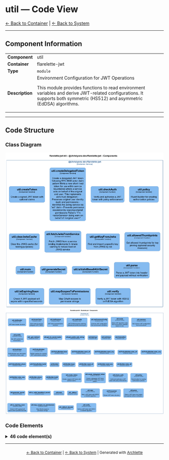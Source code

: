 # util — Code View

[← Back to Container](./flarelette_jwt.md) | [← Back to System](./README.md)

---

## Component Information

<table>
<tbody>
<tr>
<td><strong>Component</strong></td>
<td>util</td>
</tr>
<tr>
<td><strong>Container</strong></td>
<td>flarelette-jwt</td>
</tr>
<tr>
<td><strong>Type</strong></td>
<td><code>module</code></td>
</tr>
<tr>
<td><strong>Description</strong></td>
<td>Environment Configuration for JWT Operations

This module provides functions to read environment variables and derive JWT-related configurations.
It supports both symmetric (HS512) and asymmetric (EdDSA) algorithms.</td>
</tr>
</tbody>
</table>

---

## Code Structure

### Class Diagram

![Class Diagram](./diagrams/structurizr-Classes_chrislyons_dev_flarelette_jwt__util.png)
![Class Diagram](./diagrams/structurizr-Classes_flarelette_jwt__util.png)

### Code Elements

<details>
<summary><strong>46 code element(s)</strong></summary>


#### Classes

##### `JwtHeader`

JWT token header structure.

<table>
<tbody>
<tr>
<td><strong>Type</strong></td>
<td><code>class</code></td>
</tr>
<tr>
<td><strong>Visibility</strong></td>
<td><code></code></td>
</tr>
<tr>
<td><strong>Location</strong></td>
<td><code>C:\Users\chris\git\flarelette-jwt-kit\packages\flarelette-jwt-py\flarelette_jwt\env.py:35</code></td>
</tr>
</tbody>
</table>


---
##### `ActorClaim`

Actor claim for service delegation (RFC 8693).

<table>
<tbody>
<tr>
<td><strong>Type</strong></td>
<td><code>class</code></td>
</tr>
<tr>
<td><strong>Visibility</strong></td>
<td><code></code></td>
</tr>
<tr>
<td><strong>Location</strong></td>
<td><code>C:\Users\chris\git\flarelette-jwt-kit\packages\flarelette-jwt-py\flarelette_jwt\env.py:49</code></td>
</tr>
</tbody>
</table>


---
##### `JwtPayload`

JWT token payload/claims structure.

<table>
<tbody>
<tr>
<td><strong>Type</strong></td>
<td><code>class</code></td>
</tr>
<tr>
<td><strong>Visibility</strong></td>
<td><code></code></td>
</tr>
<tr>
<td><strong>Location</strong></td>
<td><code>C:\Users\chris\git\flarelette-jwt-kit\packages\flarelette-jwt-py\flarelette_jwt\env.py:66</code></td>
</tr>
</tbody>
</table>


---
##### `JwtProfile`

JWT Profile structure matching flarelette-jwt.profile.schema.json.

<table>
<tbody>
<tr>
<td><strong>Type</strong></td>
<td><code>class</code></td>
</tr>
<tr>
<td><strong>Visibility</strong></td>
<td><code></code></td>
</tr>
<tr>
<td><strong>Location</strong></td>
<td><code>C:\Users\chris\git\flarelette-jwt-kit\packages\flarelette-jwt-py\flarelette_jwt\env.py:108</code></td>
</tr>
</tbody>
</table>


---
##### `JwtCommonConfig`

Common JWT configuration from environment variables.

<table>
<tbody>
<tr>
<td><strong>Type</strong></td>
<td><code>class</code></td>
</tr>
<tr>
<td><strong>Visibility</strong></td>
<td><code></code></td>
</tr>
<tr>
<td><strong>Location</strong></td>
<td><code>C:\Users\chris\git\flarelette-jwt-kit\packages\flarelette-jwt-py\flarelette_jwt\env.py:123</code></td>
</tr>
</tbody>
</table>


---
##### `AuthUser`

Authenticated user information returned by check_auth.

<table>
<tbody>
<tr>
<td><strong>Type</strong></td>
<td><code>class</code></td>
</tr>
<tr>
<td><strong>Visibility</strong></td>
<td><code></code></td>
</tr>
<tr>
<td><strong>Location</strong></td>
<td><code>C:\Users\chris\git\flarelette-jwt-kit\packages\flarelette-jwt-py\flarelette_jwt\high.py:24</code></td>
</tr>
</tbody>
</table>


---
##### `PolicyBuilder`

Builder interface for creating JWT authorization policies.

<table>
<tbody>
<tr>
<td><strong>Type</strong></td>
<td><code>class</code></td>
</tr>
<tr>
<td><strong>Visibility</strong></td>
<td><code></code></td>
</tr>
<tr>
<td><strong>Location</strong></td>
<td><code>C:\Users\chris\git\flarelette-jwt-kit\packages\flarelette-jwt-py\flarelette_jwt\high.py:40</code></td>
</tr>
</tbody>
</table>


---
##### `Builder`


<table>
<tbody>
<tr>
<td><strong>Type</strong></td>
<td><code>class</code></td>
</tr>
<tr>
<td><strong>Visibility</strong></td>
<td><code></code></td>
</tr>
<tr>
<td><strong>Location</strong></td>
<td><code>C:\Users\chris\git\flarelette-jwt-kit\packages\flarelette-jwt-py\flarelette_jwt\high.py:217</code></td>
</tr>
</tbody>
</table>


---
##### `ParsedJwt`

Parsed JWT token structure.

<table>
<tbody>
<tr>
<td><strong>Type</strong></td>
<td><code>class</code></td>
</tr>
<tr>
<td><strong>Visibility</strong></td>
<td><code></code></td>
</tr>
<tr>
<td><strong>Location</strong></td>
<td><code>C:\Users\chris\git\flarelette-jwt-kit\packages\flarelette-jwt-py\flarelette_jwt\util.py:19</code></td>
</tr>
</tbody>
</table>


---

#### Functions

##### `mode()`

Detect JWT algorithm mode from environment variables based on role.

<table>
<tbody>
<tr>
<td><strong>Type</strong></td>
<td><code>function</code></td>
</tr>
<tr>
<td><strong>Visibility</strong></td>
<td><code></code></td>
</tr>
<tr>
<td><strong>Returns</strong></td>
<td><code>AlgType</code> — Either "HS512" or "EdDSA"</td>
</tr>
<tr>
<td><strong>Location</strong></td>
<td><code>C:\Users\chris\git\flarelette-jwt-kit\packages\flarelette-jwt-py\flarelette_jwt\env.py:137</code></td>
</tr>
</tbody>
</table>

**Parameters:**

- `role`: <code>str</code> — Either "producer" (signing) or "consumer" (verification)

---
##### `common()`

Get common JWT configuration from environment.

<table>
<tbody>
<tr>
<td><strong>Type</strong></td>
<td><code>function</code></td>
</tr>
<tr>
<td><strong>Visibility</strong></td>
<td><code></code></td>
</tr>
<tr>
<td><strong>Returns</strong></td>
<td><code>JwtCommonConfig</code> — Configuration with iss, aud, leeway, ttl_seconds</td>
</tr>
<tr>
<td><strong>Location</strong></td>
<td><code>C:\Users\chris\git\flarelette-jwt-kit\packages\flarelette-jwt-py\flarelette_jwt\env.py:167</code></td>
</tr>
</tbody>
</table>



---
##### `profile()`

Get JWT profile from environment.

<table>
<tbody>
<tr>
<td><strong>Type</strong></td>
<td><code>function</code></td>
</tr>
<tr>
<td><strong>Visibility</strong></td>
<td><code></code></td>
</tr>
<tr>
<td><strong>Returns</strong></td>
<td><code>dict[str, Any]</code> — dict containing alg, iss, aud, leeway_seconds, and ttl_seconds</td>
</tr>
<tr>
<td><strong>Location</strong></td>
<td><code>C:\Users\chris\git\flarelette-jwt-kit\packages\flarelette-jwt-py\flarelette_jwt\env.py:181</code></td>
</tr>
</tbody>
</table>

**Parameters:**

- `role`: <code>str</code> — Either "producer" (signing) or "consumer" (verification)

---
##### `_get_indirect()`


<table>
<tbody>
<tr>
<td><strong>Type</strong></td>
<td><code>function</code></td>
</tr>
<tr>
<td><strong>Visibility</strong></td>
<td><code></code></td>
</tr>
<tr>
<td><strong>Returns</strong></td>
<td><code>str | None</code></td>
</tr>
<tr>
<td><strong>Location</strong></td>
<td><code>C:\Users\chris\git\flarelette-jwt-kit\packages\flarelette-jwt-py\flarelette_jwt\env.py:204</code></td>
</tr>
</tbody>
</table>

**Parameters:**

- `name_var`: <code>str</code>- `direct_var`: <code>str</code>

---
##### `get_hs_secret_bytes()`


<table>
<tbody>
<tr>
<td><strong>Type</strong></td>
<td><code>function</code></td>
</tr>
<tr>
<td><strong>Visibility</strong></td>
<td><code></code></td>
</tr>
<tr>
<td><strong>Returns</strong></td>
<td><code>bytes</code></td>
</tr>
<tr>
<td><strong>Location</strong></td>
<td><code>C:\Users\chris\git\flarelette-jwt-kit\packages\flarelette-jwt-py\flarelette_jwt\env.py:211</code></td>
</tr>
</tbody>
</table>



---
##### `get_public_jwk_string()`


<table>
<tbody>
<tr>
<td><strong>Type</strong></td>
<td><code>function</code></td>
</tr>
<tr>
<td><strong>Visibility</strong></td>
<td><code></code></td>
</tr>
<tr>
<td><strong>Returns</strong></td>
<td><code>str | None</code></td>
</tr>
<tr>
<td><strong>Location</strong></td>
<td><code>C:\Users\chris\git\flarelette-jwt-kit\packages\flarelette-jwt-py\flarelette_jwt\env.py:226</code></td>
</tr>
</tbody>
</table>



---
##### `create_token()`

Create a signed JWT token with optional claims.

<table>
<tbody>
<tr>
<td><strong>Type</strong></td>
<td><code>function</code></td>
</tr>
<tr>
<td><strong>Visibility</strong></td>
<td><code></code></td>
</tr>
<tr>
<td><strong>Async</strong></td>
<td>Yes</td>
</tr>
<tr>
<td><strong>Returns</strong></td>
<td><code>str</code> — Signed JWT token string</td>
</tr>
<tr>
<td><strong>Location</strong></td>
<td><code>C:\Users\chris\git\flarelette-jwt-kit\packages\flarelette-jwt-py\flarelette_jwt\high.py:58</code></td>
</tr>
</tbody>
</table>

**Parameters:**

- `claims`: <code>dict</code> — Custom claims to include in the token

---
##### `create_delegated_token()`

Create a delegated JWT token following RFC 8693 actor claim pattern.

<table>
<tbody>
<tr>
<td><strong>Type</strong></td>
<td><code>function</code></td>
</tr>
<tr>
<td><strong>Visibility</strong></td>
<td><code></code></td>
</tr>
<tr>
<td><strong>Async</strong></td>
<td>Yes</td>
</tr>
<tr>
<td><strong>Returns</strong></td>
<td><code>str</code> — Signed JWT token string with delegation claim

See Also:
    - RFC 8693: OAuth 2.0 Token Exchange
    - security.md: Service Delegation Pattern section</td>
</tr>
<tr>
<td><strong>Location</strong></td>
<td><code>C:\Users\chris\git\flarelette-jwt-kit\packages\flarelette-jwt-py\flarelette_jwt\high.py:79</code></td>
</tr>
</tbody>
</table>

**Parameters:**

- `original_payload`: <code>dict[str, JwtValue]</code> — The verified JWT payload from external auth (e.g., Auth0)- `actor_service`: <code>str</code> — Identifier of the service creating this delegated token
**Examples:**
```typescript

```

---
##### `check_auth()`

Verify and authorize a JWT token with policy enforcement.

<table>
<tbody>
<tr>
<td><strong>Type</strong></td>
<td><code>function</code></td>
</tr>
<tr>
<td><strong>Visibility</strong></td>
<td><code></code></td>
</tr>
<tr>
<td><strong>Async</strong></td>
<td>Yes</td>
</tr>
<tr>
<td><strong>Returns</strong></td>
<td><code>AuthUser | None</code> — AuthUser if valid and authorized, None otherwise</td>
</tr>
<tr>
<td><strong>Location</strong></td>
<td><code>C:\Users\chris\git\flarelette-jwt-kit\packages\flarelette-jwt-py\flarelette_jwt\high.py:156</code></td>
</tr>
</tbody>
</table>

**Parameters:**

- `token`: <code>str</code> — JWT token string to verify

---
##### `policy()`

Fluent builder for creating authorization policies.

<table>
<tbody>
<tr>
<td><strong>Type</strong></td>
<td><code>function</code></td>
</tr>
<tr>
<td><strong>Visibility</strong></td>
<td><code></code></td>
</tr>
<tr>
<td><strong>Returns</strong></td>
<td><code>PolicyBuilder</code> — PolicyBuilder with chainable methods</td>
</tr>
<tr>
<td><strong>Location</strong></td>
<td><code>C:\Users\chris\git\flarelette-jwt-kit\packages\flarelette-jwt-py\flarelette_jwt\high.py:209</code></td>
</tr>
</tbody>
</table>



---
##### `generate_secret()`


<table>
<tbody>
<tr>
<td><strong>Type</strong></td>
<td><code>function</code></td>
</tr>
<tr>
<td><strong>Visibility</strong></td>
<td><code></code></td>
</tr>
<tr>
<td><strong>Returns</strong></td>
<td><code>str</code></td>
</tr>
<tr>
<td><strong>Location</strong></td>
<td><code>C:\Users\chris\git\flarelette-jwt-kit\packages\flarelette-jwt-py\flarelette_jwt\secret.py:18</code></td>
</tr>
</tbody>
</table>

**Parameters:**

- `length_bytes`: <code>int</code>

---
##### `is_valid_base64url_secret()`


<table>
<tbody>
<tr>
<td><strong>Type</strong></td>
<td><code>function</code></td>
</tr>
<tr>
<td><strong>Visibility</strong></td>
<td><code></code></td>
</tr>
<tr>
<td><strong>Returns</strong></td>
<td><code>bool</code></td>
</tr>
<tr>
<td><strong>Location</strong></td>
<td><code>C:\Users\chris\git\flarelette-jwt-kit\packages\flarelette-jwt-py\flarelette_jwt\secret.py:23</code></td>
</tr>
</tbody>
</table>

**Parameters:**

- `secret`: <code>str</code>- `min_bytes`: <code>int</code>

---
##### `main()`


<table>
<tbody>
<tr>
<td><strong>Type</strong></td>
<td><code>function</code></td>
</tr>
<tr>
<td><strong>Visibility</strong></td>
<td><code></code></td>
</tr>
<tr>
<td><strong>Returns</strong></td>
<td><code>int</code></td>
</tr>
<tr>
<td><strong>Location</strong></td>
<td><code>C:\Users\chris\git\flarelette-jwt-kit\packages\flarelette-jwt-py\flarelette_jwt\secret.py:32</code></td>
</tr>
</tbody>
</table>

**Parameters:**

- `argv`: <code>list[str] | None</code>

---
##### `_b64url()`


<table>
<tbody>
<tr>
<td><strong>Type</strong></td>
<td><code>function</code></td>
</tr>
<tr>
<td><strong>Visibility</strong></td>
<td><code></code></td>
</tr>
<tr>
<td><strong>Returns</strong></td>
<td><code>str</code></td>
</tr>
<tr>
<td><strong>Location</strong></td>
<td><code>C:\Users\chris\git\flarelette-jwt-kit\packages\flarelette-jwt-py\flarelette_jwt\sign.py:21</code></td>
</tr>
</tbody>
</table>

**Parameters:**

- `b`: <code>bytes</code>

---
##### `sign()`

Sign a JWT token with HS512 or EdDSA algorithm.

<table>
<tbody>
<tr>
<td><strong>Type</strong></td>
<td><code>function</code></td>
</tr>
<tr>
<td><strong>Visibility</strong></td>
<td><code></code></td>
</tr>
<tr>
<td><strong>Async</strong></td>
<td>Yes</td>
</tr>
<tr>
<td><strong>Returns</strong></td>
<td><code>str</code> — Signed JWT token string</td>
</tr>
<tr>
<td><strong>Location</strong></td>
<td><code>C:\Users\chris\git\flarelette-jwt-kit\packages\flarelette-jwt-py\flarelette_jwt\sign.py:25</code></td>
</tr>
</tbody>
</table>

**Parameters:**

- `payload`: <code>dict</code> — Claims to include in the token

---
##### `parse()`

Parse a JWT token into header and payload without verification.

<table>
<tbody>
<tr>
<td><strong>Type</strong></td>
<td><code>function</code></td>
</tr>
<tr>
<td><strong>Visibility</strong></td>
<td><code></code></td>
</tr>
<tr>
<td><strong>Returns</strong></td>
<td><code>ParsedJwt</code> — Dictionary with 'header' and 'payload' keys</td>
</tr>
<tr>
<td><strong>Location</strong></td>
<td><code>C:\Users\chris\git\flarelette-jwt-kit\packages\flarelette-jwt-py\flarelette_jwt\util.py:31</code></td>
</tr>
</tbody>
</table>

**Parameters:**

- `token`: <code>str</code> — JWT token string

---
##### `is_expiring_soon()`

Check if JWT payload will expire within specified seconds.

<table>
<tbody>
<tr>
<td><strong>Type</strong></td>
<td><code>function</code></td>
</tr>
<tr>
<td><strong>Visibility</strong></td>
<td><code></code></td>
</tr>
<tr>
<td><strong>Returns</strong></td>
<td><code>bool</code> — True if token expires within the threshold</td>
</tr>
<tr>
<td><strong>Location</strong></td>
<td><code>C:\Users\chris\git\flarelette-jwt-kit\packages\flarelette-jwt-py\flarelette_jwt\util.py:49</code></td>
</tr>
</tbody>
</table>

**Parameters:**

- `payload`: <code>JwtPayload</code> — JWT payload with 'exp' claim- `seconds`: <code>int</code> — Number of seconds threshold

---
##### `map_scopes_to_permissions()`

Map OAuth scopes to permission strings.

<table>
<tbody>
<tr>
<td><strong>Type</strong></td>
<td><code>function</code></td>
</tr>
<tr>
<td><strong>Visibility</strong></td>
<td><code></code></td>
</tr>
<tr>
<td><strong>Returns</strong></td>
<td><code>list[str]</code> — List of permission strings (currently identity mapping)</td>
</tr>
<tr>
<td><strong>Location</strong></td>
<td><code>C:\Users\chris\git\flarelette-jwt-kit\packages\flarelette-jwt-py\flarelette_jwt\util.py:63</code></td>
</tr>
</tbody>
</table>

**Parameters:**

- `scopes`: <code>list[str]</code> — List of OAuth scope strings

---
##### `_b64url_decode()`


<table>
<tbody>
<tr>
<td><strong>Type</strong></td>
<td><code>function</code></td>
</tr>
<tr>
<td><strong>Visibility</strong></td>
<td><code></code></td>
</tr>
<tr>
<td><strong>Returns</strong></td>
<td><code>bytes</code></td>
</tr>
<tr>
<td><strong>Location</strong></td>
<td><code>C:\Users\chris\git\flarelette-jwt-kit\packages\flarelette-jwt-py\flarelette_jwt\verify.py:29</code></td>
</tr>
</tbody>
</table>

**Parameters:**

- `s`: <code>str</code>

---
##### `verify()`

Verify a JWT token with HS512 or EdDSA algorithm.

<table>
<tbody>
<tr>
<td><strong>Type</strong></td>
<td><code>function</code></td>
</tr>
<tr>
<td><strong>Visibility</strong></td>
<td><code></code></td>
</tr>
<tr>
<td><strong>Async</strong></td>
<td>Yes</td>
</tr>
<tr>
<td><strong>Returns</strong></td>
<td><code>JwtPayload | None</code> — Decoded payload if valid, None otherwise</td>
</tr>
<tr>
<td><strong>Location</strong></td>
<td><code>C:\Users\chris\git\flarelette-jwt-kit\packages\flarelette-jwt-py\flarelette_jwt\verify.py:33</code></td>
</tr>
</tbody>
</table>

**Parameters:**

- `token`: <code>str</code> — JWT token string to verify

---

</details>

---

<div align="center">
<sub><a href="./flarelette_jwt.md">← Back to Container</a> | <a href="./README.md">← Back to System</a> | Generated with <a href="https://github.com/chrislyons-dev/archlette">Archlette</a></sub>
</div>
